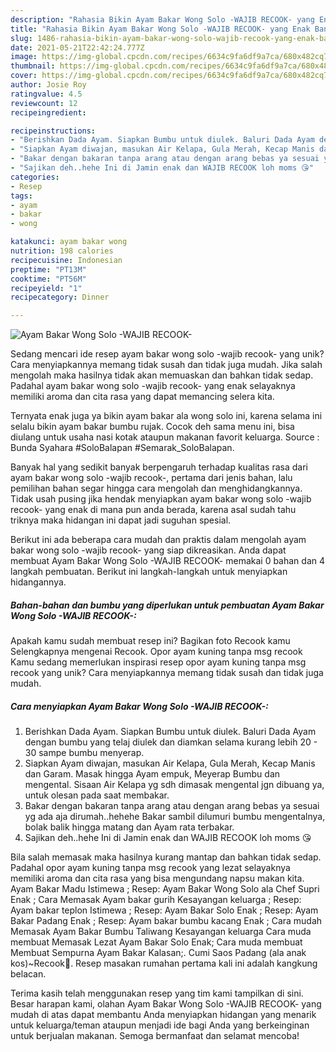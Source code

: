 ```yaml
---
description: "Rahasia Bikin Ayam Bakar Wong Solo -WAJIB RECOOK- yang Enak Banget"
title: "Rahasia Bikin Ayam Bakar Wong Solo -WAJIB RECOOK- yang Enak Banget"
slug: 1486-rahasia-bikin-ayam-bakar-wong-solo-wajib-recook-yang-enak-banget
date: 2021-05-21T22:42:24.777Z
image: https://img-global.cpcdn.com/recipes/6634c9fa6df9a7ca/680x482cq70/ayam-bakar-wong-solo-wajib-recook-foto-resep-utama.jpg
thumbnail: https://img-global.cpcdn.com/recipes/6634c9fa6df9a7ca/680x482cq70/ayam-bakar-wong-solo-wajib-recook-foto-resep-utama.jpg
cover: https://img-global.cpcdn.com/recipes/6634c9fa6df9a7ca/680x482cq70/ayam-bakar-wong-solo-wajib-recook-foto-resep-utama.jpg
author: Josie Roy
ratingvalue: 4.5
reviewcount: 12
recipeingredient:

recipeinstructions:
- "Berishkan Dada Ayam. Siapkan Bumbu untuk diulek. Baluri Dada Ayam dengan bumbu yang telaj diulek dan diamkan selama kurang lebih 20 - 30 sampe bumbu menyerap."
- "Siapkan Ayam diwajan, masukan Air Kelapa, Gula Merah, Kecap Manis dan Garam. Masak hingga Ayam empuk, Meyerap Bumbu dan mengental. Sisaan Air Kelapa yg sdh dimasak mengental jgn dibuang ya, untuk olesan pada saat membakar."
- "Bakar dengan bakaran tanpa arang atau dengan arang bebas ya sesuai yg ada aja dirumah..hehehe Bakar sambil dilumuri bumbu mengentalnya, bolak balik hingga matang dan Ayam rata terbakar."
- "Sajikan deh..hehe Ini di Jamin enak dan WAJIB RECOOK loh moms 😘"
categories:
- Resep
tags:
- ayam
- bakar
- wong

katakunci: ayam bakar wong 
nutrition: 198 calories
recipecuisine: Indonesian
preptime: "PT13M"
cooktime: "PT56M"
recipeyield: "1"
recipecategory: Dinner

---
```



![Ayam Bakar Wong Solo -WAJIB RECOOK-](https://img-global.cpcdn.com/recipes/6634c9fa6df9a7ca/680x482cq70/ayam-bakar-wong-solo-wajib-recook-foto-resep-utama.jpg)

Sedang mencari ide resep ayam bakar wong solo -wajib recook- yang unik? Cara menyiapkannya memang tidak susah dan tidak juga mudah. Jika salah mengolah maka hasilnya tidak akan memuaskan dan bahkan tidak sedap. Padahal ayam bakar wong solo -wajib recook- yang enak selayaknya memiliki aroma dan cita rasa yang dapat memancing selera kita.

Ternyata enak juga ya bikin ayam bakar ala wong solo ini, karena selama ini selalu bikin ayam bakar bumbu rujak. Cocok deh sama menu ini, bisa diulang untuk usaha nasi kotak ataupun makanan favorit keluarga. Source : Bunda Syahara #SoloBalapan #Semarak_SoloBalapan.

Banyak hal yang sedikit banyak berpengaruh terhadap kualitas rasa dari ayam bakar wong solo -wajib recook-, pertama dari jenis bahan, lalu pemilihan bahan segar hingga cara mengolah dan menghidangkannya. Tidak usah pusing jika hendak menyiapkan ayam bakar wong solo -wajib recook- yang enak di mana pun anda berada, karena asal sudah tahu triknya maka hidangan ini dapat jadi suguhan spesial.


Berikut ini ada beberapa cara mudah dan praktis dalam mengolah ayam bakar wong solo -wajib recook- yang siap dikreasikan. Anda dapat membuat Ayam Bakar Wong Solo -WAJIB RECOOK- memakai 0 bahan dan 4 langkah pembuatan. Berikut ini langkah-langkah untuk menyiapkan hidangannya.

<!--inarticleads1-->

##### Bahan-bahan dan bumbu yang diperlukan untuk pembuatan Ayam Bakar Wong Solo -WAJIB RECOOK-:



Apakah kamu sudah membuat resep ini? Bagikan foto Recook kamu Selengkapnya mengenai Recook. Opor ayam kuning tanpa msg recook Kamu sedang memerlukan inspirasi resep opor ayam kuning tanpa msg recook yang unik? Cara menyiapkannya memang tidak susah dan tidak juga mudah. 

<!--inarticleads2-->

##### Cara menyiapkan Ayam Bakar Wong Solo -WAJIB RECOOK-:

1. Berishkan Dada Ayam. Siapkan Bumbu untuk diulek. Baluri Dada Ayam dengan bumbu yang telaj diulek dan diamkan selama kurang lebih 20 - 30 sampe bumbu menyerap.
1. Siapkan Ayam diwajan, masukan Air Kelapa, Gula Merah, Kecap Manis dan Garam. Masak hingga Ayam empuk, Meyerap Bumbu dan mengental. Sisaan Air Kelapa yg sdh dimasak mengental jgn dibuang ya, untuk olesan pada saat membakar.
1. Bakar dengan bakaran tanpa arang atau dengan arang bebas ya sesuai yg ada aja dirumah..hehehe Bakar sambil dilumuri bumbu mengentalnya, bolak balik hingga matang dan Ayam rata terbakar.
1. Sajikan deh..hehe Ini di Jamin enak dan WAJIB RECOOK loh moms 😘


Bila salah memasak maka hasilnya kurang mantap dan bahkan tidak sedap. Padahal opor ayam kuning tanpa msg recook yang lezat selayaknya memiliki aroma dan cita rasa yang bisa mengundang napsu makan kita. Ayam Bakar Madu Istimewa ; Resep: Ayam Bakar Wong Solo ala Chef Supri Enak ; Cara Memasak Ayam bakar gurih Kesayangan keluarga ; Resep: Ayam bakar teplon Istimewa ; Resep: Ayam Bakar Solo Enak ; Resep: Ayam Bakar Padang Enak ; Resep: Ayam bakar bumbu kacang Enak ; Cara mudah Memasak Ayam Bakar Bumbu Taliwang Kesayangan keluarga Cara muda membuat Memasak Lezat Ayam Bakar Solo Enak; Cara muda membuat Membuat Sempurna Ayam Bakar Kalasan;. Cumi Saos Padang (ala anak kos)~Recook🦑. Resep masakan rumahan pertama kali ini adalah kangkung belacan. 

Terima kasih telah menggunakan resep yang tim kami tampilkan di sini. Besar harapan kami, olahan Ayam Bakar Wong Solo -WAJIB RECOOK- yang mudah di atas dapat membantu Anda menyiapkan hidangan yang menarik untuk keluarga/teman ataupun menjadi ide bagi Anda yang berkeinginan untuk berjualan makanan. Semoga bermanfaat dan selamat mencoba!

